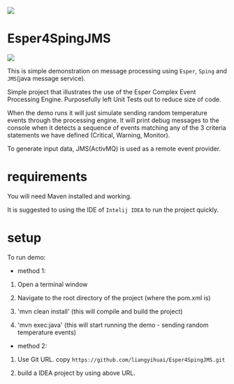 <a href="https://blog.csdn.net/liangyihuai"><img src="https://travis-ci.org/corsoft/esper-demo-nuclear.svg"/></a>

Esper4SpingJMS
==================

<img src="http://www.adrianmilne.com/wp-content/uploads/2013/02/feature-image-template-esper-cep.png"/>

This is simple demonstration on message processing using `Esper`, `Sping` and `JMS`(java message service). 


Simple project that illustrates the use of the Esper Complex Event Processing Engine. Purposefully left Unit Tests out to reduce size of code.

When the demo runs it will just simulate sending random temperature events through the processing engine. It will print debug messages to the console when it detects a sequence of events matching any of the 3 criteria statements we have defined (Critical, Warning, Monitor). 

To generate input data, JMS(ActivMQ) is used as a remote event provider.


requirements
============

You will need Maven installed and working.

It is suggested to using the IDE of `Intelij IDEA` to run the project quickly. 

setup
=====

To run demo:

- method 1: 

1. Open a terminal window

2. Navigate to the root directory of the project (where the pom.xml is)

3. 'mvn clean install' (this will compile and build the project)

4. 'mvn exec:java' (this will start running the demo - sending random temperature events)

- method 2:

1. Use Git URL.	
copy `https://github.com/liangyihuai/Esper4SpingJMS.git`

2. build a IDEA project by using above URL.

